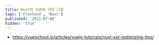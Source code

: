 ```yaml
---
title: Nuxt의 SSR에 대한 고찰
tags: ['Frontend', 'Nuxt']
published: '2021-07-08'
hidden: 'true'
---
```


+ https://vueschool.io/articles/vuejs-tutorials/nuxt-ssr-optimizing-tips/